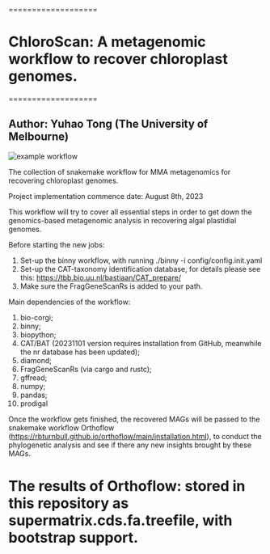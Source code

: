 ===================
# ChloroScan: A metagenomic workflow to recover chloroplast genomes.
===================
## Author: Yuhao Tong (The University of Melbourne)

![example workflow](https://github.com/Andyargueasae/chloroscan/badge.svg)

The collection of snakemake workflow for MMA metagenomics for recovering chloroplast genomes.

Project implementation commence date: August 8th, 2023

This workflow will try to cover all essential steps in order to get down the genomics-based metagenomic analysis in recovering algal plastidial genomes.

Before starting the new jobs:
1. Set-up the binny workflow, with running ./binny -i config/config.init.yaml
2. Set-up the CAT-taxonomy identification database, for details please see this: https://tbb.bio.uu.nl/bastiaan/CAT_prepare/
3. Make sure the FragGeneScanRs is added to your path.

Main dependencies of the workflow:
1. bio-corgi;
2. binny;
3. biopython;
4. CAT/BAT (20231101 version requires installation from GitHub, meanwhile the nr database has been updated);
5. diamond;
6. FragGeneScanRs (via cargo and rustc);
7. gffread;
8. numpy;
9. pandas;
10. prodigal

Once the workflow gets finished, the recovered MAGs will be passed to the snakemake workflow Orthoflow (https://rbturnbull.github.io/orthoflow/main/installation.html), to conduct the phylogenetic analysis and see if there any new insights brought by these MAGs.

# The results of Orthoflow: stored in this repository as supermatrix.cds.fa.treefile, with bootstrap support.
